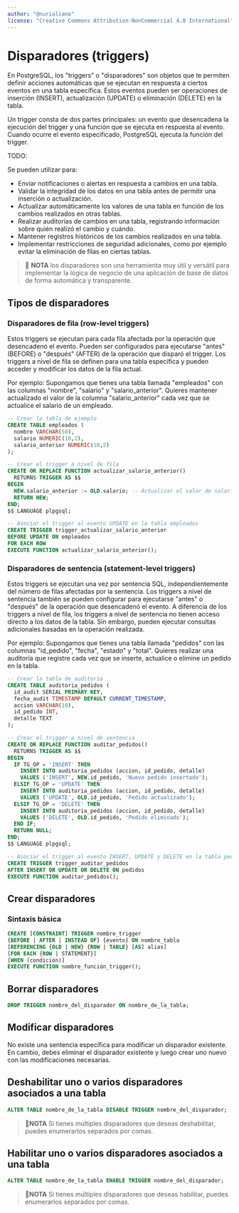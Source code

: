 ```yaml
---
author: "@nurialiano"
license: "Creative Commons Attribution-NonCommercial 4.0 International"
---
```


# Disparadores (triggers)

En PostgreSQL, los "triggers" o "disparadores" son objetos que te permiten definir acciones automáticas que se ejecutan en respuesta a ciertos eventos en una tabla específica. Estos eventos pueden ser operaciones de inserción (INSERT), actualización (UPDATE) o eliminación (DELETE) en la tabla.

Un trigger consta de dos partes principales: un evento que desencadena la ejecución del trigger y una función que se ejecuta en respuesta al evento. Cuando ocurre el evento especificado, PostgreSQL ejecuta la función del trigger.

TODO:<!--IMAGEN DESCRIPTIVA DE LA PARTES DE UN TRIGGER-->

Se pueden utilizar para:

- Enviar notificaciones o alertas en respuesta a cambios en una tabla.
- Validar la integridad de los datos en una tabla antes de permitir una inserción o actualización.
- Actualizar automáticamente los valores de una tabla en función de los cambios realizados en otras tablas.
- Realizar auditorías de cambios en una tabla, registrando información sobre quién realizó el cambio y cuándo.
- Mantener registros históricos de los cambios realizados en una tabla.
- Implementar restricciones de seguridad adicionales, como por ejemplo evitar la eliminación de filas en ciertas tablas.

>:pencil: **NOTA**  los disparadores son una herramienta muy útil y versátil para implementar la lógica de negocio de una aplicación de base de datos de forma automática y transparente.

## Tipos de disparadores

### Disparadores de fila (row-level triggers)

Estos triggers se ejecutan para cada fila afectada por la operación que desencadenó el evento. Pueden ser configurados para ejecutarse "antes" (BEFORE) o "después" (AFTER) de la operación que disparó el trigger. Los triggers a nivel de fila se definen para una tabla específica y pueden acceder y modificar los datos de la fila actual.

Por ejemplo:
Supongamos que tienes una tabla llamada "empleados" con las columnas "nombre", "salario" y "salario_anterior". Quieres mantener actualizado el valor de la columna "salario_anterior" cada vez que se actualice el salario de un empleado.

~~~sql
-- Crear la tabla de ejemplo
CREATE TABLE empleados (
  nombre VARCHAR(50),
  salario NUMERIC(10,2),
  salario_anterior NUMERIC(10,2)
);

-- Crear el trigger a nivel de fila
CREATE OR REPLACE FUNCTION actualizar_salario_anterior()
  RETURNS TRIGGER AS $$
BEGIN
  NEW.salario_anterior := OLD.salario; -- Actualizar el valor de salario_anterior
  RETURN NEW;
END;
$$ LANGUAGE plpgsql;

-- Asociar el trigger al evento UPDATE en la tabla empleados
CREATE TRIGGER trigger_actualizar_salario_anterior
BEFORE UPDATE ON empleados
FOR EACH ROW
EXECUTE FUNCTION actualizar_salario_anterior();
~~~

### Disparadores de sentencia (statement-level triggers)

Estos triggers se ejecutan una vez por sentencia SQL, independientemente del número de filas afectadas por la sentencia. Los triggers a nivel de sentencia también se pueden configurar para ejecutarse "antes" o "después" de la operación que desencadenó el evento. A diferencia de los triggers a nivel de fila, los triggers a nivel de sentencia no tienen acceso directo a los datos de la tabla. Sin embargo, pueden ejecutar consultas adicionales basadas en la operación realizada.

Por ejemplo:
Supongamos que tienes una tabla llamada "pedidos" con las columnas "id_pedido", "fecha", "estado" y "total". Quieres realizar una auditoría que registre cada vez que se inserte, actualice o elimine un pedido en la tabla.

~~~sql
-- Crear la tabla de auditoría
CREATE TABLE auditoria_pedidos (
  id_audit SERIAL PRIMARY KEY,
  fecha_audit TIMESTAMP DEFAULT CURRENT_TIMESTAMP,
  accion VARCHAR(10),
  id_pedido INT,
  detalle TEXT
);

-- Crear el trigger a nivel de sentencia
CREATE OR REPLACE FUNCTION auditar_pedidos()
  RETURNS TRIGGER AS $$
BEGIN
  IF TG_OP = 'INSERT' THEN
    INSERT INTO auditoria_pedidos (accion, id_pedido, detalle)
    VALUES ('INSERT', NEW.id_pedido, 'Nuevo pedido insertado');
  ELSIF TG_OP = 'UPDATE' THEN
    INSERT INTO auditoria_pedidos (accion, id_pedido, detalle)
    VALUES ('UPDATE', OLD.id_pedido, 'Pedido actualizado');
  ELSIF TG_OP = 'DELETE' THEN
    INSERT INTO auditoria_pedidos (accion, id_pedido, detalle)
    VALUES ('DELETE', OLD.id_pedido, 'Pedido eliminado');
  END IF;
  RETURN NULL;
END;
$$ LANGUAGE plpgsql;

-- Asociar el trigger al evento INSERT, UPDATE y DELETE en la tabla pedidos
CREATE TRIGGER trigger_auditar_pedidos
AFTER INSERT OR UPDATE OR DELETE ON pedidos
EXECUTE FUNCTION auditar_pedidos();
~~~

## Crear disparadores

### Sintaxis básica

~~~sql
CREATE [CONSTRAINT] TRIGGER nombre_trigger
{BEFORE | AFTER | INSTEAD OF} {evento} ON nombre_tabla
[REFERENCING {OLD | NEW} {ROW | TABLE} [AS] alias]
[FOR EACH {ROW | STATEMENT}]
[WHEN (condición)]
EXECUTE FUNCTION nombre_función_trigger();
~~~

## Borrar disparadores

~~~sql
DROP TRIGGER nombre_del_disparador ON nombre_de_la_tabla;
~~~

## Modificar disparadores

No existe una sentencia específica para modificar un disparador existente. En cambio, debes eliminar el disparador existente y luego crear uno nuevo con las modificaciones necesarias.

## Deshabilitar uno o varios disparadores asociados a una tabla

~~~sql
ALTER TABLE nombre_de_la_tabla DISABLE TRIGGER nombre_del_disparador;
~~~

>:pencil:**NOTA** Si tienes múltiples disparadores que deseas deshabilitar, puedes enumerarlos separados por comas.

## Habilitar uno o varios disparadores asociados a una tabla

~~~sql
ALTER TABLE nombre_de_la_tabla ENABLE TRIGGER nombre_del_disparador;
~~~

>:pencil:**NOTA** Si tienes múltiples disparadores que deseas habilitar, puedes enumerarlos separados por comas.